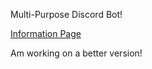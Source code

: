Multi-Purpose Discord Bot!

[Information Page](https://top.gg/bot/521086131132039169)

Am working on a better version!
